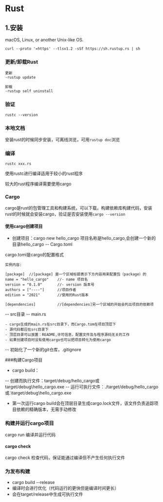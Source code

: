 # Rust

## 1.安装
macOS, Linux, or another Unix-like OS.


```
curl --proto '=https' --tlsv1.2 -sSf https://sh.rustup.rs | sh
```

### 更新/卸载Rust


```
更新
-rustup update

卸载
-rustup self uninstall
```
### 验证


```
rustc --version
```

### 本地文档
安装rust的时候同步安装，可离线浏览，可用`rustup doc`浏览


### 编译

```
rustc xxx.rs
```
使用rustc进行编译适用于较小的rust程序

较大的rust程序编译需要使用cargo

### Cargo

cargo是rust的包管理工具和构建系统，可以下载，构建依赖库构建代码，安装rust的时候就会安装cargo，验证是否安装使用`cargo --version`

#### 使用cargo创建项目
- 创建项目：cargo new hello_cargo
项目名称是hello_cargo,会创建一个新的目录hello_cargo
 -- Cargo.toml
 
 cargo.toml是cargo的配置格式
 
```
实例内容:

[package]  //[package] 是一个区域标题表示下方内容用来配置包（package）的
name = "hello_cargo"    //- name 项目名
version = "0.1.0"       //- version 版本号 
authors = ["----"]      //项目作者
edition = "2021"        //使用的Rust版本

[dependencies]          //[dependencies]另一个区域的开始会列出项目的依赖项

```
 
 -- src目录
    -- main.rs
    
    - cargo生成的main.rs在src目录下，而Cargo.tom在项目顶层下
    - 源代码都应在src目录下
    - 顶层目录可以放置：README,许可信息，配置文件及与程序源码无关的工作
    - 如果创建项目时没有使用cargo也可以把项目转化为使用cargo
    
 -- 初始化了一个新的git仓库，.gitignore
    

 ###构建Cargo项目
 
- cargo build：

-- 创建而执行文件：target/debug/hello_cargo或target/debug\hello_cargo.exe
-- 运行可执行文件：./target/debug/hello_cargo或.\target/debug\hello_cargo.exe


- 第一次运行cargo build会在顶层目录生成cargo.lock文件，该文件负责追踪项目依赖的精确版本，无需手动修改

### 构建并运行cargo项目
cargo run 编译并运行代码


#### cargo check 
cargo check 检查代码，保证能通过编译但不产生任何执行文件

### 为发布构建
- cargo build --release
- 编译时会进行优化（代码运行的更快但是编译时间更长）
- 会在target/release中生成可执行文件


